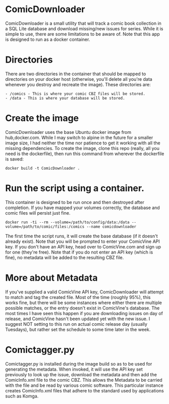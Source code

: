 # ComicDownloader
ComicDownloader is a small utility that will track a comic book collection in a SQL Lite database and download missing/new issues for series. While it is simple to use, there are some limitations to be aware of. Note that this app is designed to run as a docker container.

# Directories
There are two directories in the container that should be mapped to directories on your docker host (otherwise, you'll delete all you're data whenever you destroy and recreate the image). These directories are:

    - /comics - This is where your comic CBZ files will be stored.
    - /data - This is where your database will be stored.

# Create the image
ComicDownloader uses the base Ubuntu docker image from hub,docker.com. While I may switch to alpine in the future for a smaller image size, I had neither the time nor patience to get it working with all the missing dependencies. To create the image, clone this repo (really, all you need is the dockerfile), then run this command from wherever the dockerfile is saved:

    docker build -t ComicDownloader .

# Run the script using a container.
This container is designed to be run once and then destroyed after completion. If you have mapped your volumes correctly, the database and comic files will persist just fine.

    docker run -ti --rm --volume=/path/to/config/data:/data --volume=/path/to/comic/files:/comics --name comicdownloader

The first time the script runs, it will create the base database (if it doesn't already exist). Note that you will be prompted to enter your ComicVine API key. If you don't have an API key, head over to ComicVine.com and sign up for one (they're free). Note that if you do not enter an API key (which is fine), no metadata will be added to the resulting CBZ file.

# More about Metadata
If you've supplied a valid ComicVine API key, ComicDownloader will attempt to match and tag the created file. Most of the time (roughly 95%), this works fine, but there will be some instances where either there are multiple possible matches, or the entry doesn't exist in ComicVine's database. The most times I have seen this happen if you are downloading issues on day of release, and ComicVine hasn't been updated yet with the new issue. I suggest NOT setting to this run on actual comic release day (usually Tuesdays), but rather set the schedule to some time later in the week.

# Comictagger.py
Comictagger.py is installed during the image build so as to be used for generating the metadata. When invoked, it will use the API key set previously to look up the issue, download the metadata and then add the ComicInfo.xml file to the comic CBZ. This allows the Metadata to be carried with the file and be read by various comic software. This particular instance creates ComicInfo.xml files that adhere to the standard used by applications such as Komga.